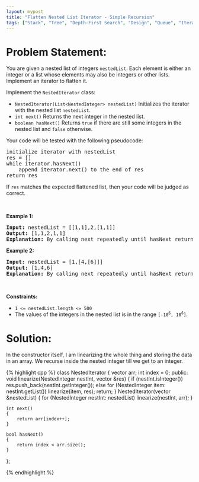 ```yaml
---
layout: mypost
title: "Flatten Nested List Iterator - Simple Recursion"
tags: ["Stack", "Tree", "Depth-First Search", "Design", "Queue", "Iterator", "C++", "Recursion", "Medium"]
---
```

# Problem Statement:
<p>You are given a nested list of integers <code>nestedList</code>. Each element is either an integer or a list whose elements may also be integers or other lists. Implement an iterator to flatten it.</p>

<p>Implement the <code>NestedIterator</code> class:</p>

<ul>
	<li><code>NestedIterator(List&lt;NestedInteger&gt; nestedList)</code> Initializes the iterator with the nested list <code>nestedList</code>.</li>
	<li><code>int next()</code> Returns the next integer in the nested list.</li>
	<li><code>boolean hasNext()</code> Returns <code>true</code> if there are still some integers in the nested list and <code>false</code> otherwise.</li>
</ul>

<p>Your code will be tested with the following pseudocode:</p>

<pre>
initialize iterator with nestedList
res = []
while iterator.hasNext()
    append iterator.next() to the end of res
return res
</pre>

<p>If <code>res</code> matches the expected flattened list, then your code will be judged as correct.</p>

<p>&nbsp;</p>
<p><strong class="example">Example 1:</strong></p>

<pre>
<strong>Input:</strong> nestedList = [[1,1],2,[1,1]]
<strong>Output:</strong> [1,1,2,1,1]
<strong>Explanation:</strong> By calling next repeatedly until hasNext returns false, the order of elements returned by next should be: [1,1,2,1,1].
</pre>

<p><strong class="example">Example 2:</strong></p>

<pre>
<strong>Input:</strong> nestedList = [1,[4,[6]]]
<strong>Output:</strong> [1,4,6]
<strong>Explanation:</strong> By calling next repeatedly until hasNext returns false, the order of elements returned by next should be: [1,4,6].
</pre>

<p>&nbsp;</p>
<p><strong>Constraints:</strong></p>

<ul>
	<li><code>1 &lt;= nestedList.length &lt;= 500</code></li>
	<li>The values of the integers in the nested list is in the range <code>[-10<sup>6</sup>, 10<sup>6</sup>]</code>.</li>
</ul>

# Solution:
In the constructor itself, I am linearizing the whole thing and storing the data in an array. We recurse inside the nested integer till we get to an integer.

 {% highlight cpp %} 
class NestedIterator {
    vector<int> arr;
    int index = 0;
public:
    void linearize(NestedInteger nestInt, vector<int> &res)
    {
        if (nestInt.isInteger())
            res.push_back(nestInt.getInteger());
        else
            for (NestedInteger item: nestInt.getList())
                linearize(item, res);
        return;
    }
    NestedIterator(vector<NestedInteger> &nestedList) 
    {
        for (NestedInteger nestInt: nestedList)
            linearize(nestInt, arr);
    }
    
    int next() 
    {
        return arr[index++];
    }
    
    bool hasNext() 
    {
        return index < arr.size();
    }
};

 {% endhighlight %}